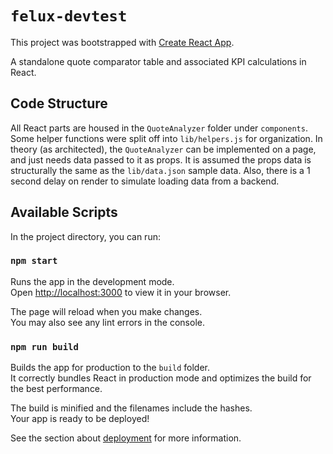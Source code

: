 # `felux-devtest`

This project was bootstrapped with [Create React App](https://github.com/facebook/create-react-app).

A standalone quote comparator table and associated KPI calculations in React. 

## Code Structure

All React parts are housed in the `QuoteAnalyzer` folder under `components`. Some helper functions were split
off into `lib/helpers.js` for organization. In theory (as architected), the `QuoteAnalyzer` can be implemented on a page, and
just needs data passed to it as props. It is assumed the props data is structurally the same as the 
`lib/data.json` sample data. Also, there is a 1 second delay on render to simulate loading data from
a backend. 

## Available Scripts

In the project directory, you can run:

### `npm start`

Runs the app in the development mode.\
Open [http://localhost:3000](http://localhost:3000) to view it in your browser.

The page will reload when you make changes.\
You may also see any lint errors in the console.

### `npm run build`

Builds the app for production to the `build` folder.\
It correctly bundles React in production mode and optimizes the build for the best performance.

The build is minified and the filenames include the hashes.\
Your app is ready to be deployed!

See the section about [deployment](https://facebook.github.io/create-react-app/docs/deployment) for more information.